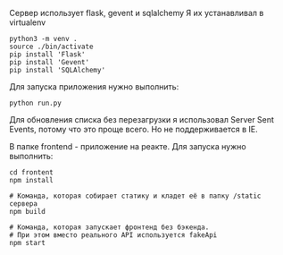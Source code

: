 Сервер использует flask, gevent и sqlalchemy
Я их устанавливал в virtualenv

```
python3 -m venv .
source ./bin/activate
pip install 'Flask'
pip install 'Gevent'
pip install 'SQLAlchemy'
```

Для запуска приложения нужно выполнить:
```
python run.py
```

Для обновления списка без перезагрузки я использовал Server Sent Events, потому что это
проще всего. Но не поддерживается в IE.

В папке frontend - приложение на реакте.
Для запуска нужно выполнить:
```
cd frontent
npm install

# Команда, которая собирает статику и кладет её в папку /static сервера
npm build

# Команда, которая запускает фронтенд без бэкенда.
# При этом вместо реального API используется fakeApi
npm start
```

